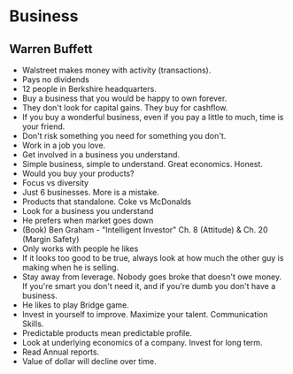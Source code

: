 # Business


## Warren Buffett

- Walstreet makes money with activity (transactions). 
- Pays no dividends
- 12 people in Berkshire headquarters.
- Buy a business that you would be happy to own forever.
- They don't look for capital gains. They buy for cashflow.
- If you buy a wonderful business, even if you pay a little to much, time is your friend.
- Don't risk something you need for something you don't.
- Work in a job you love.
- Get involved in a business you understand.
- Simple business, simple to understand. Great economics. Honest.
- Would you buy your products?
- Focus vs diversity
- Just 6 businesses. More is a mistake.
- Products that standalone. Coke vs McDonalds
- Look for a business you understand
- He prefers when market goes down
- (Book) Ben Graham - "Intelligent Investor" Ch. 8 (Attitude) & Ch. 20 (Margin Safety)
- Only works with people he likes
- If it looks too good to be true, always look at how much the other guy is making when he is selling.
- Stay away from leverage. Nobody goes broke that doesn't owe money. If you're smart you don't need it, and if you're dumb you don't have a business.
- He likes to play Bridge game.
- Invest in yourself to improve. Maximize your talent. Communication Skills.
- Predictable products mean predictable profile.
- Look at underlying economics of a company. Invest for long term.
- Read Annual reports.
- Value of dollar will decline over time.
